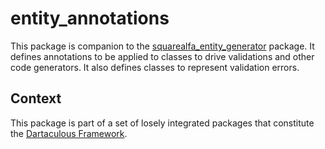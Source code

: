 # entity_annotations

This package is companion to the [squarealfa_entity_generator](https://pub.dev/packages/squarealfa_entity_generator) package. It defines annotations to be applied to classes to drive validations and other code generators. It also defines classes to represent validation errors.

## Context

This package is part of a set of losely integrated packages that constitute the [Dartaculous Framework](https://gitlab.com/squarealfa/dart_framework#squarealfa-dart-framework).
